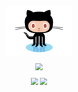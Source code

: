 <!--
**anandarh/anandarh** is a ✨ _special_ ✨ repository because its `README.md` (this file) appears on your GitHub profile.

Here are some ideas to get you started:

- 🔭 I’m currently working on ...
- 🌱 I’m currently learning ...
- 👯 I’m looking to collaborate on ...
- 🤔 I’m looking for help with ...
- 💬 Ask me about ...
- 📫 How to reach me: ...
- 😄 Pronouns: ...
- ⚡ Fun fact: ...
-->
<p align="center"><img src ="https://raw.githubusercontent.com/ijlik/ijlik/master/octocat.gif" width="150px" /></p>
<p align="center">
  <img src="https://github-readme-stats.vercel.app/api?username=anandarh&show_icons=true&count_private=true&hide_border=true" />
</p>
<p align="center">
  <a href="https://wakatime.com/@anandarh" target="_blank"><img src="https://github-readme-stats.vercel.app/api/wakatime?username=anandarh&hide_border=true" /></a>
  <img src="https://github-readme-stats.vercel.app/api/top-langs/?username=anandarh&layout=compact&langs_count=8&hide_border=true" />
</p

